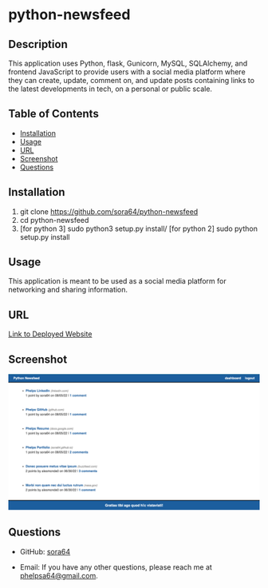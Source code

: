 # python-newsfeed

## Description

This application uses Python, flask, Gunicorn, MySQL, SQLAlchemy, and frontend JavaScript to provide users with a social media platform where they can create, update, comment on, and update posts containing links to the latest developments in tech, on a personal or public scale.

## Table of Contents

- [Installation](#installation)
- [Usage](#usage)
- [URL](#url)
- [Screenshot](#screnshot)
- [Questions](#questions)

## Installation

1. git clone https://github.com/sora64/python-newsfeed
2. cd python-newsfeed
3. [for python 3] sudo python3 setup.py install/ [for python 2] sudo python setup.py install

## Usage

This application is meant to be used as a social media platform for networking and sharing information.

## URL

[Link to Deployed Website](https://phelps-python-newsfeed.herokuapp.com/)

## Screenshot
<img src="./pythonNewsfeedScreenshot.png"  width="1000" height="auto" alt="Screenshot of the application's homepage">

## Questions

- GitHub: [sora64](https://github.com/sora64/)

- Email: If you have any other questions, please reach me at [phelpsa64@gmail.com](mailto:phelpsa64@gmail.com).
